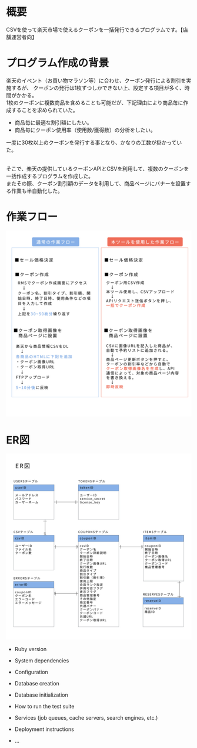 # 概要
CSVを使って楽天市場で使えるクーポンを一括発行できるプログラムです。【店舗運営者向】

# プログラム作成の背景
楽天のイベント（お買い物マラソン等）に合わせ、クーポン発行による割引を実施するが、
クーポンの発行は1枚ずつしかできない上、設定する項目が多く、時間がかかる。<br>
1枚のクーポンに複数商品を含めることも可能だが、下記理由により商品毎に作成することを求められていた。<br>

* 商品毎に最適な割引額にしたい。<br>
* 商品毎にクーポン使用率（使用数/獲得数）の分析をしたい。<br>

一度に30枚以上のクーポンを発行する事となり、かなりの工数が掛かっていた。<br><br>

そこで、楽天の提供しているクーポンAPIとCSVを利用して、複数のクーポンを一括作成するプログラムを作成した。<br>
またその際、クーポン割引額のデータを利用して、商品ページにバナーを設置する作業も半自動化した。<br>

# 作業フロー
![flow](/flow.jpg)

# ER図
![ER](/ER.jpg)

* Ruby version

* System dependencies

* Configuration

* Database creation

* Database initialization

* How to run the test suite

* Services (job queues, cache servers, search engines, etc.)

* Deployment instructions

* ...
